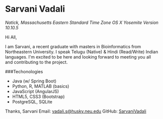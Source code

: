 # Sarvani Vadali
_Natick, Massachusetts_
_Eastern Standard Time Zone_
_OS X Yosemite Version 10.10.5_


Hi All,

I am Sarvani, a recent graduate with masters in Bioinformatics from Northeastern University. I speak Telugu (Native) & Hindi (Read/Write) Indian languages. I'm excited to be here and looking forward to meeting you all and contributing to the project.

###Techonologies
+ Java (w/ Spring Boot)
+ Python, R, MATLAB (basics)
+ JavaScript (AngularJS)
+ HTML5, CSS3 (Bootstrap)
+ PostgreSQL, SQLite

Thanks,
Sarvani
Email: vadali.s@husky.neu.edu
GitHub: [SarvaniVadali](https://github.com/SarvaniVadali)
